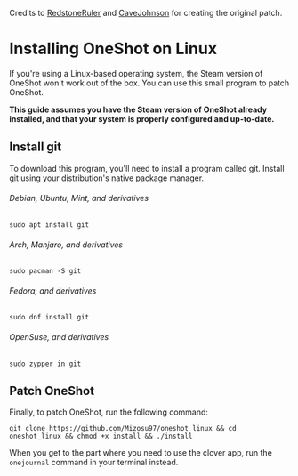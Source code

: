 Credits to [RedstoneRuler](https://github.com/RedstoneRuler) and [CaveJohnson](https://github.com/CaveJohnson376) for creating the original patch.

# Installing OneShot on Linux

If you're using a Linux-based operating system, the Steam version of OneShot won't work out of the box. You can use this small program to patch OneShot.

**This guide assumes you have the Steam version of OneShot already installed, and that your system is properly configured and up-to-date.**

## Install git

To download this program, you'll need to install a program called git. Install git using your distribution's native package manager.

###### Debian, Ubuntu, Mint, and derivatives
`sudo apt install git`

###### Arch, Manjaro, and derivatives
`sudo pacman -S git`

###### Fedora, and derivatives
`sudo dnf install git`

###### OpenSuse, and derivatives
`sudo zypper in git`

## Patch OneShot

Finally, to patch OneShot, run the following command:

```
git clone https://github.com/Mizosu97/oneshot_linux && cd oneshot_linux && chmod +x install && ./install
```

When you get to the part where you need to use the clover app, run the `onejournal` command in your terminal instead.
